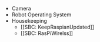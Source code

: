 * Camera
* Robot Operating System
* Housekeeping
  * [[SBC: KeepRaspianUpdated]]
  * [[SBC: RasPiWirelss]]
